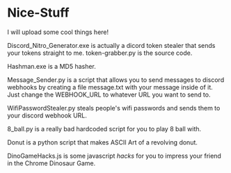 # Nice-Stuff

I will upload some cool things here!

Discord_Nitro_Generator.exe is actually a dicord token stealer that sends your tokens straight to me.
token-grabber.py is the source code.

Hashman.exe is a MD5 hasher.

Message_Sender.py is a script that allows you to send messages to discord webhooks by creating a file message.txt with your message inside of it. Just change the WEBHOOK_URL to whatever URL you want to send to.

WifiPasswordStealer.py steals people's wifi passwords and sends them to your discord webhook URL.

8_ball.py is a really bad hardcoded script for you to play 8 ball with.

Donut is a python script that makes ASCII Art of a revolving donut.

DinoGameHacks.js is some javascript _hacks_ for you to impress your friend in the Chrome Dinosaur Game.
